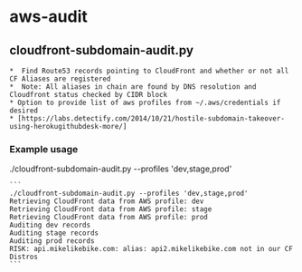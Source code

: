 # aws-audit
## cloudfront-subdomain-audit.py
    *  Find Route53 records pointing to CloudFront and whether or not all CF Aliases are registered
    *  Note: All aliases in chain are found by DNS resolution and Cloudfront status checked by CIDR block
    * Option to provide list of aws profiles from ~/.aws/credentials if desired
    * [https://labs.detectify.com/2014/10/21/hostile-subdomain-takeover-using-herokugithubdesk-more/]

### Example usage
./cloudfront-subdomain-audit.py --profiles 'dev,stage,prod'

    ```
    ./cloudfront-subdomain-audit.py --profiles 'dev,stage,prod'
    Retrieving CloudFront data from AWS profile: dev
    Retrieving CloudFront data from AWS profile: stage
    Retrieving CloudFront data from AWS profile: prod
    Auditing dev records
    Auditing stage records
    Auditing prod records
    RISK: api.mikelikebike.com: alias: api2.mikelikebike.com not in our CF Distros
    ```
